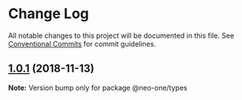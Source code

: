# Change Log

All notable changes to this project will be documented in this file.
See [Conventional Commits](https://conventionalcommits.org) for commit guidelines.

## [1.0.1](https://github.com/neo-one-suite/neo-one/compare/@neo-one/types@1.0.0...@neo-one/types@1.0.1) (2018-11-13)

**Note:** Version bump only for package @neo-one/types
